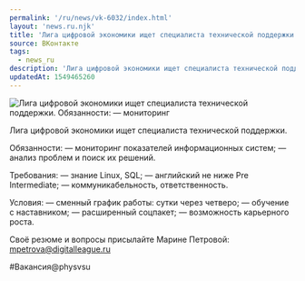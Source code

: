 ```yaml
---
permalink: '/ru/news/vk-6032/index.html'
layout: 'news.ru.njk'
title: 'Лига цифровой экономики ищет специалиста технической поддержки'
source: ВКонтакте
tags:
  - news_ru
description: 'Лига цифровой экономики ищет специалиста технической поддержки'
updatedAt: 1549465260
---
```

![Лига цифровой экономики ищет специалиста технической поддержки. Обязанности:  — мониторинг](https://sun9-75.userapi.com/impf/c849028/v849028011/12698a/Xa8rNZggnR4.jpg?size=1280x854&quality=96&proxy=1&sign=437d56dfc0c672a10bcd5cb82b28cac4&c_uniq_tag=4jOyT105xxIvb4FUCEEGxxd4W7G8DX0Dlp9i_U2pt6E&type=album)

Лига цифровой экономики ищет специалиста технической поддержки.

Обязанности:
— мониторинг показателей информационных систем;
— анализ проблем и поиск их решений.

Требования:
— знание Linux, SQL;
— английский не ниже Pre Intermediate;
— коммуникабельность, ответственность.

Условия:
— сменный график работы: сутки через четверо;
— обучение с наставником;
— расширенный соцпакет;
— возможность карьерного роста.

Своё резюме и вопросы присылайте Марине Петровой: mpetrova@digitalleague.ru

#Вакансия@physvsu

